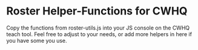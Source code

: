 # Roster Helper-Functions for CWHQ

Copy the functions from roster-utils.js into your JS console on the CWHQ teach tool. Feel free to adjust to your needs, or add more helpers in here if you have some you use.
